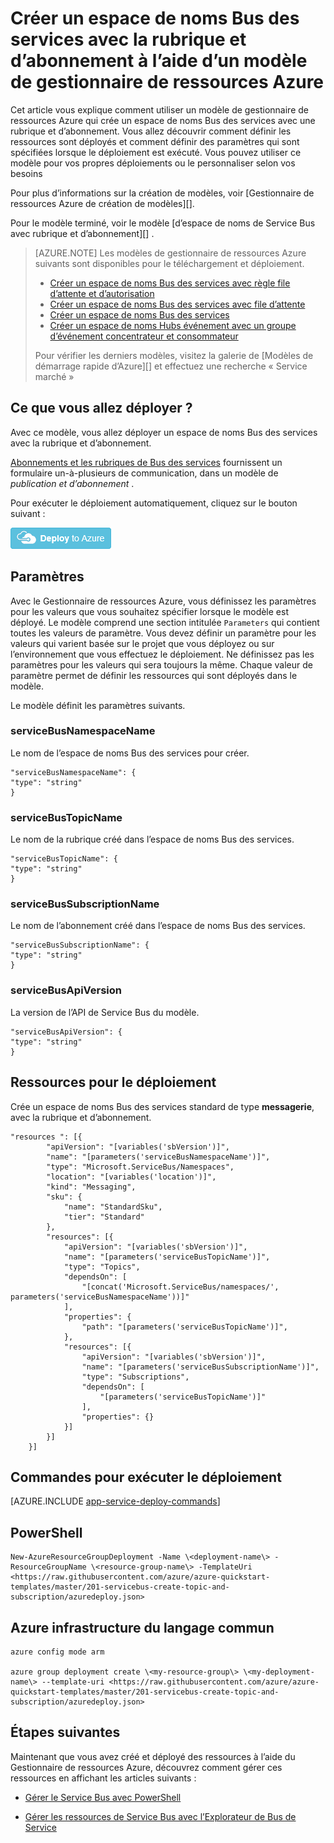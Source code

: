 <properties
    pageTitle="Créer un espace de noms Bus des services avec la rubrique et d’abonnement à l’aide d’un modèle de gestionnaire de ressources Azure | Microsoft Azure"
    description="Créer un espace de noms Bus des services avec la rubrique et d’abonnement à l’aide du Gestionnaire de ressources Azure modèle"
    services="service-bus"
    documentationCenter=".net"
    authors="sethmanheim"
    manager="timlt"
    editor=""/>

<tags
    ms.service="service-bus"
    ms.devlang="tbd"
    ms.topic="article"
    ms.tgt_pltfrm="dotnet"
    ms.workload="na"
    ms.date="10/14/2016"
    ms.author="sethm;shvija"/>

# <a name="create-a-service-bus-namespace-with-topic-and-subscription-using-an-azure-resource-manager-template"></a>Créer un espace de noms Bus des services avec la rubrique et d’abonnement à l’aide d’un modèle de gestionnaire de ressources Azure

Cet article vous explique comment utiliser un modèle de gestionnaire de ressources Azure qui crée un espace de noms Bus des services avec une rubrique et d’abonnement. Vous allez découvrir comment définir les ressources sont déployés et comment définir des paramètres qui sont spécifiées lorsque le déploiement est exécuté. Vous pouvez utiliser ce modèle pour vos propres déploiements ou le personnaliser selon vos besoins

Pour plus d’informations sur la création de modèles, voir [Gestionnaire de ressources Azure de création de modèles][].

Pour le modèle terminé, voir le modèle [d’espace de noms de Service Bus avec rubrique et d’abonnement][] .

>[AZURE.NOTE] Les modèles de gestionnaire de ressources Azure suivants sont disponibles pour le téléchargement et déploiement.
>
>-    [Créer un espace de noms Bus des services avec règle file d’attente et d’autorisation](service-bus-resource-manager-namespace-auth-rule.md)
>-    [Créer un espace de noms Bus des services avec file d’attente](service-bus-resource-manager-namespace-queue.md)
>-    [Créer un espace de noms Bus des services](service-bus-resource-manager-namespace.md)
>-    [Créer un espace de noms Hubs événement avec un groupe d’événement concentrateur et consommateur](../event-hubs/event-hubs-resource-manager-namespace-event-hub.md)
>
>Pour vérifier les derniers modèles, visitez la galerie de [Modèles de démarrage rapide d’Azure][] et effectuez une recherche « Service marché »

## <a name="what-will-you-deploy"></a>Ce que vous allez déployer ?

Avec ce modèle, vous allez déployer un espace de noms Bus des services avec la rubrique et d’abonnement.

[Abonnements et les rubriques de Bus des services](service-bus-queues-topics-subscriptions.md#topics-and-subscriptions) fournissent un formulaire un-à-plusieurs de communication, dans un modèle de *publication et d’abonnement* .

Pour exécuter le déploiement automatiquement, cliquez sur le bouton suivant :

[![Déploiement d’Azure](./media/service-bus-resource-manager-namespace-topic/deploybutton.png)](https://portal.azure.com/#create/Microsoft.Template/uri/https%3A%2F%2Fraw.githubusercontent.com%2FAzure%2Fazure-quickstart-templates%2Fmaster%2F201-servicebus-create-topic-and-subscription%2Fazuredeploy.json)

## <a name="parameters"></a>Paramètres

Avec le Gestionnaire de ressources Azure, vous définissez les paramètres pour les valeurs que vous souhaitez spécifier lorsque le modèle est déployé. Le modèle comprend une section intitulée `Parameters` qui contient toutes les valeurs de paramètre. Vous devez définir un paramètre pour les valeurs qui varient basée sur le projet que vous déployez ou sur l’environnement que vous effectuez le déploiement. Ne définissez pas les paramètres pour les valeurs qui sera toujours la même. Chaque valeur de paramètre permet de définir les ressources qui sont déployés dans le modèle.

Le modèle définit les paramètres suivants.

### <a name="servicebusnamespacename"></a>serviceBusNamespaceName

Le nom de l’espace de noms Bus des services pour créer.

```
"serviceBusNamespaceName": {
"type": "string"
}
```

### <a name="servicebustopicname"></a>serviceBusTopicName

Le nom de la rubrique créé dans l’espace de noms Bus des services.

```
"serviceBusTopicName": {
"type": "string"
}
```

### <a name="servicebussubscriptionname"></a>serviceBusSubscriptionName

Le nom de l’abonnement créé dans l’espace de noms Bus des services.

```
"serviceBusSubscriptionName": {
"type": "string"
}
```

### <a name="servicebusapiversion"></a>serviceBusApiVersion

La version de l’API de Service Bus du modèle.

```
"serviceBusApiVersion": {
"type": "string"
}
```
## <a name="resources-to-deploy"></a>Ressources pour le déploiement

Crée un espace de noms Bus des services standard de type **messagerie**, avec la rubrique et d’abonnement.

```
"resources ": [{
        "apiVersion": "[variables('sbVersion')]",
        "name": "[parameters('serviceBusNamespaceName')]",
        "type": "Microsoft.ServiceBus/Namespaces",
        "location": "[variables('location')]",
        "kind": "Messaging",
        "sku": {
            "name": "StandardSku",
            "tier": "Standard"
        },
        "resources": [{
            "apiVersion": "[variables('sbVersion')]",
            "name": "[parameters('serviceBusTopicName')]",
            "type": "Topics",
            "dependsOn": [
                "[concat('Microsoft.ServiceBus/namespaces/', parameters('serviceBusNamespaceName'))]"
            ],
            "properties": {
                "path": "[parameters('serviceBusTopicName')]",
            },
            "resources": [{
                "apiVersion": "[variables('sbVersion')]",
                "name": "[parameters('serviceBusSubscriptionName')]",
                "type": "Subscriptions",
                "dependsOn": [
                    "[parameters('serviceBusTopicName')]"
                ],
                "properties": {}
            }]
        }]
    }]
```

## <a name="commands-to-run-deployment"></a>Commandes pour exécuter le déploiement

[AZURE.INCLUDE [app-service-deploy-commands](../../includes/app-service-deploy-commands.md)]

## <a name="powershell"></a>PowerShell

```
New-AzureResourceGroupDeployment -Name \<deployment-name\> -ResourceGroupName \<resource-group-name\> -TemplateUri <https://raw.githubusercontent.com/azure/azure-quickstart-templates/master/201-servicebus-create-topic-and-subscription/azuredeploy.json>
```

## <a name="azure-cli"></a>Azure infrastructure du langage commun

```
azure config mode arm

azure group deployment create \<my-resource-group\> \<my-deployment-name\> --template-uri <https://raw.githubusercontent.com/azure/azure-quickstart-templates/master/201-servicebus-create-topic-and-subscription/azuredeploy.json>
```

## <a name="next-steps"></a>Étapes suivantes

Maintenant que vous avez créé et déployé des ressources à l’aide du Gestionnaire de ressources Azure, découvrez comment gérer ces ressources en affichant les articles suivants :

- [Gérer le Service Bus avec PowerShell](service-bus-powershell-how-to-provision.md)
- [Gérer les ressources de Service Bus avec l’Explorateur de Bus de Service](https://code.msdn.microsoft.com/Service-Bus-Explorer-f2abca5a)


  [Création de modèles de gestionnaire de ressources Azure]: ../resource-group-authoring-templates.md
  [Modèles de démarrage rapide Azure]: https://azure.microsoft.com/documentation/templates/?term=service+bus
  [Learn more about Service Bus topics and subscriptions]: service-bus-queues-topics-subscriptions.md
  [Using Azure PowerShell with Azure Resource Manager]: ../powershell-azure-resource-manager.md
  [Using the Azure CLI for Mac, Linux, and Windows with Azure Resource Management]: ../xplat-cli-azure-resource-manager.md
  [Espace de noms de service Bus avec la rubrique et d’abonnement]: https://github.com/Azure/azure-quickstart-templates/blob/master/201-servicebus-create-topic-and-subscription/
